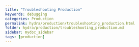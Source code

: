 ```yaml
---
title: "Troubleshooting Production"
keywords: debugging
categories: Production
permalink: hydra/production/troubleshooting_production.html
folder: hydra/production/troubleshooting_production.md
sidebar: mydoc_sidebar
tags: [production]
---
```

